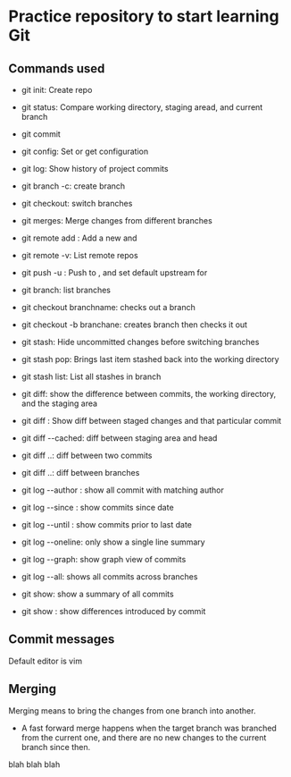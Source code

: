 # Practice repository to start learning Git
 ## Commands used

 - git init: Create repo
 - git status: Compare working directory, staging aread, and current branch
 - git commit
 - git config: Set or get configuration
 - git log: Show history of project commits
 - git branch -c: create branch
 - git checkout: switch branches
 - git merges: Merge changes from different branches
 - git remote add <remote> <url>: Add a new <remote> and <url>
 - git remote -v: List remote repos
 - git push -u <remote> <branch>: Push <branch> to <remote>, and set default upstream for <branch>
 - git branch: list branches
 - git checkout branchname: checks out a branch
 - git checkout -b branchane: creates branch then checks it out
 - git stash: Hide uncommitted changes before switching branches
 - git stash pop: Brings last item stashed back into the working directory
 - git stash list: List all stashes in branch

 - git diff: show the difference between commits, the working directory, and the staging area
 - git diff <commit>: Show diff between staged changes and that particular commit
 - git diff --cached: diff between staging area and head
 - git diff <commitA>..<commitB>: diff between two commits
 - git diff <branchA>..<branchB>: diff between branches


 - git log --author <string>: show all commit with matching author
 - git log --since <date>: show commits since date
 - git log --until <date>: show commits prior to last date
 - git log --oneline: only show a single line summary
 - git log --graph: show graph view of commits
 - git log --all: shows all commits across branches

 - git show: show a summary of all commits
 - git show <commit>: show differences introduced by commit
 

 ## Commit messages
 Default editor is vim

## Merging
Merging means to bring the changes from one branch into another.

- A fast forward merge happens when the target branch was branched from the current one, and there are no new changes to the current branch since then.

blah blah blah
